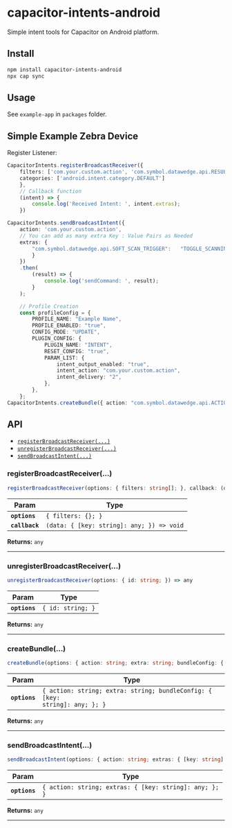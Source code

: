 # capacitor-intents-android 

Simple intent tools for Capacitor on Android platform.

## Install

```bash
npm install capacitor-intents-android
npx cap sync
```

## Usage

See `example-app` in `packages` folder.

## Simple Example Zebra Device
Register Listener:
```Typescript
CapacitorIntents.registerBroadcastReceiver({
    filters: ['com.your.custom.action', 'com.symbol.datawedge.api.RESULT_ACTION'],
    categories: ['android.intent.category.DEFAULT']
    },
    // Callback function
    (intent) => {
        console.log('Received Intent: ', intent.extras);
    })

CapacitorIntents.sendBroadcastIntent({ 
    action: 'com.your.custom.action', 
    // You can add as many extra Key : Value Pairs as Needed
    extras: {
        "com.symbol.datawedge.api.SOFT_SCAN_TRIGGER":   "TOGGLE_SCANNING"
        }
    })
    .then(
        (result) => {
            console.log('sendCommand: ', result);
        }
    );

    // Profile Creation 
    const profileConfig = {
        PROFILE_NAME: "Example Name",
        PROFILE_ENABLED: "true",
        CONFIG_MODE: "UPDATE",
        PLUGIN_CONFIG: {
            PLUGIN_NAME: "INTENT",
            RESET_CONFIG: "true",
            PARAM_LIST: {
                intent_output_enabled: "true",
                intent_action: "com.your.custom.action",
                intent_delivery: "2",
            },
        },
    };
CapacitorIntents.createBundle({ action: "com.symbol.datawedge.api.ACTION", extra: "com.symbol.datawedge.api.SET_CONFIG", bundleConfig: profileConfig });

```

## API

<docgen-index>

* [`registerBroadcastReceiver(...)`](#registerbroadcastreceiver)
* [`unregisterBroadcastReceiver(...)`](#unregisterbroadcastreceiver)
* [`sendBroadcastIntent(...)`](#sendbroadcastintent)

</docgen-index>

<docgen-api>
<!--Update the source file JSDoc comments and rerun docgen to update the docs below-->

### registerBroadcastReceiver(...)

```typescript
registerBroadcastReceiver(options: { filters: string[]; }, callback: (data: { [key: string]: any; }) => void) => any
```

| Param          | Type                                                    |
| -------------- | ------------------------------------------------------- |
| **`options`**  | <code>{ filters: {}; }</code>                           |
| **`callback`** | <code>(data: { [key: string]: any; }) =&gt; void</code> |

**Returns:** <code>any</code>

--------------------


### unregisterBroadcastReceiver(...)

```typescript
unregisterBroadcastReceiver(options: { id: string; }) => any
```

| Param         | Type                         |
| ------------- | ---------------------------- |
| **`options`** | <code>{ id: string; }</code> |

**Returns:** <code>any</code>

--------------------


### createBundle(...)

```typescript
createBundle(options: { action: string; extra: string; bundleConfig: { [key: string]: any; }; }) => any
```

| Param         | Type                                                                                   |
| ------------- | -------------------------------------------------------------------------------------- |
| **`options`** | <code>{ action: string; extra: string; bundleConfig: { [key: string]: any; }; }</code> |

**Returns:** <code>any</code>

--------------------


### sendBroadcastIntent(...)

```typescript
sendBroadcastIntent(options: { action: string; extras: { [key: string]: any; }; }) => any
```

| Param         | Type                                                             |
| ------------- | ---------------------------------------------------------------- |
| **`options`** | <code>{ action: string; extras: { [key: string]: any; }; }</code> |

**Returns:** <code>any</code>

--------------------

</docgen-api>
